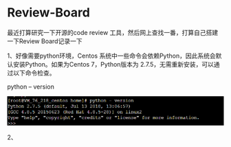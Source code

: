 # Review-Board

最近打算研究一下开源的code review 工具，然后网上查找一番，打算自己搭建一下Review Board记录一下    

1、好像需要python环境，Centos 系统中一些命令会依赖Python，因此系统会默认安装Python。如果为Centos 7，Python版本为 2.7.5，无需重新安装，可以通过以下命令检查。    

python – version    

![Image 下载文件](https://github.com/liweiDiao/Review-Board/blob/master/images/1.png)    

2、

